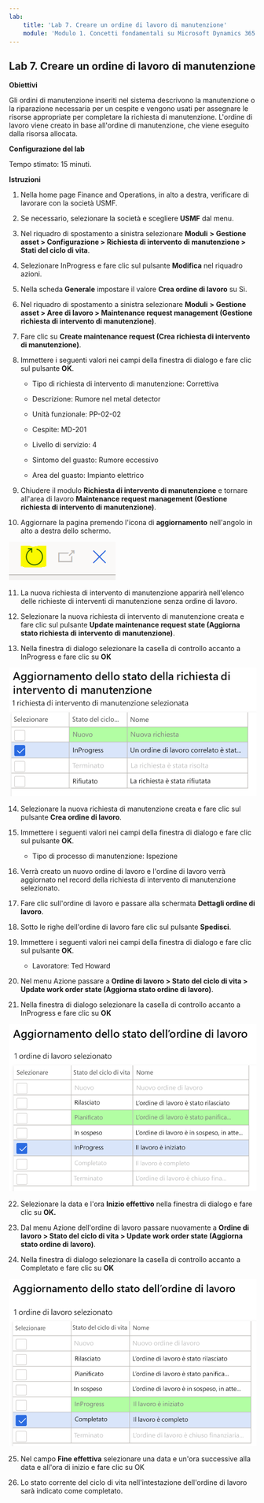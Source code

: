 ```yaml
---
lab:
    title: 'Lab 7. Creare un ordine di lavoro di manutenzione'
    module: 'Modulo 1. Concetti fondamentali su Microsoft Dynamics 365 Supply Chain Management'
---
```


## Lab 7. Creare un ordine di lavoro di manutenzione

**Obiettivi**

Gli ordini di manutenzione inseriti nel sistema descrivono la manutenzione o la riparazione necessaria per un cespite e vengono usati per assegnare le risorse appropriate per completare la richiesta di manutenzione. L'ordine di lavoro viene creato in base all'ordine di manutenzione, che viene eseguito dalla risorsa allocata.

**Configurazione del lab**

Tempo stimato: 15 minuti.

**Istruzioni**

1. Nella home page Finance and Operations, in alto a destra, verificare di lavorare con la società USMF.

2. Se necessario, selezionare la società e scegliere **USMF** dal menu.

3. Nel riquadro di spostamento a sinistra selezionare **Moduli** **&gt; Gestione asset &gt; Configurazione &gt; Richiesta di intervento di manutenzione &gt; Stati del ciclo di vita**.

4. Selezionare InProgress e fare clic sul pulsante **Modifica** nel riquadro azioni.

5. Nella scheda **Generale** impostare il valore **Crea ordine di lavoro** su Sì.

6. Nel riquadro di spostamento a sinistra selezionare **Moduli** **&gt; Gestione asset &gt; Aree di lavoro &gt; Maintenance request management (Gestione richiesta di intervento di manutenzione)**.

7. Fare clic su **Create maintenance request (Crea richiesta di intervento di manutenzione)**.

8. Immettere i seguenti valori nei campi della finestra di dialogo e fare clic sul pulsante **OK**.

	- Tipo di richiesta di intervento di manutenzione: Correttiva

	- Descrizione: Rumore nel metal detector

	- Unità funzionale: PP-02-02

	- Cespite: MD-201

	- Livello di servizio: 4

	- Sintomo del guasto: Rumore eccessivo

	- Area del guasto: Impianto elettrico 

9. Chiudere il modulo **Richiesta di intervento di manutenzione** e tornare all'area di lavoro **Maintenance request management (Gestione richiesta di intervento di manutenzione)**.

10. Aggiornare la pagina premendo l'icona di **aggiornamento** nell'angolo in alto a destra dello schermo.

![Screenshot dell'icona di aggiornamento](./media/lab-create-a-maintenance-request-01.png)

11. La nuova richiesta di intervento di manutenzione apparirà nell'elenco delle richieste di interventi di manutenzione senza ordine di lavoro.

12. Selezionare la nuova richiesta di intervento di manutenzione creata e fare clic sul pulsante **Update maintenance request state (Aggiorna stato richiesta di intervento di manutenzione)**. 

13. Nella finestra di dialogo selezionare la casella di controllo accanto a InProgress e fare clic su **OK**

![Screenshot della voce da selezionare](./media/lab-create-a-maintenance-request-02.png) 


14. Selezionare la nuova richiesta di manutenzione creata e fare clic sul pulsante **Crea ordine di lavoro**. 

15. Immettere i seguenti valori nei campi della finestra di dialogo e fare clic sul pulsante **OK**.

	- Tipo di processo di manutenzione: Ispezione

16. Verrà creato un nuovo ordine di lavoro e l'ordine di lavoro verrà aggiornato nel record della richiesta di intervento di manutenzione selezionato.

17. Fare clic sull'ordine di lavoro e passare alla schermata **Dettagli ordine di lavoro**.

18. Sotto le righe dell'ordine di lavoro fare clic sul pulsante **Spedisci**.

19. Immettere i seguenti valori nei campi della finestra di dialogo e fare clic sul pulsante **OK**.

	- Lavoratore: Ted Howard

20. Nel menu Azione passare a **Ordine di lavoro &gt; Stato del ciclo di vita &gt; Update work order state (Aggiorna stato ordine di lavoro)**.

21. Nella finestra di dialogo selezionare la casella di controllo accanto a InProgress e fare clic su **OK**

![Screenshot della voce da selezionare](./media/lab-create-a-maintenance-request-03.png)

22. Selezionare la data e l'ora **Inizio effettivo** nella finestra di dialogo e fare clic su **OK.**

23. Dal menu Azione dell'ordine di lavoro passare nuovamente a **Ordine di lavoro &gt; Stato del ciclo di vita &gt; Update work order state (Aggiorna stato ordine di lavoro)**.

24. Nella finestra di dialogo selezionare la casella di controllo accanto a Completato e fare clic su **OK**

![Screenshot della voce da selezionare](./media/lab-create-a-maintenance-request-04.png)

25. Nel campo **Fine effettiva** selezionare una data e un'ora successive alla data e all'ora di inizio e fare clic su OK

26. Lo stato corrente del ciclo di vita nell'intestazione dell'ordine di lavoro sarà indicato come completato.
